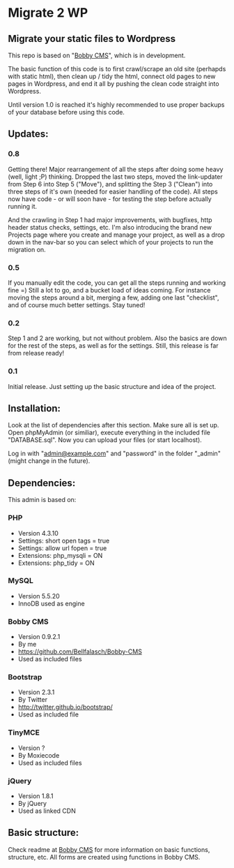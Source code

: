 Migrate 2 WP
================

Migrate your static files to Wordpress
------------------

This repo is based on "[Bobby CMS](https://github.com/Bellfalasch/Bobby-CMS)", which is in development.

The basic function of this code is to first crawl/scrape an old site (perhapds with static html), then clean up / tidy the html, connect old pages to new pages in Wordpress, and end it all by pushing the clean code straight into Wordpress.

Until version 1.0 is reached it's highly recommended to use proper backups of your database before using this code.


Updates:
----------------

### 0.8
Getting there! Major rearrangement of all the steps after doing some heavy (well, light ;P) thinking. Dropped the last two steps, moved the link-updater from Step 6 into Step 5 ("Move"), and splitting the Step 3 ("Clean") into three steps of it's own (needed for easier handling of the code). All steps now have code - or will soon have - for testing the step before actually running it.

And the crawling in Step 1 had major improvements, with bugfixes, http header status checks, settings, etc. I'm also introducing the brand new Projects page where you create and manage your project, as well as a drop down in the nav-bar so you can select which of your projects to run the migration on.

### 0.5
If you manually edit the code, you can get all the steps running and working fine =) Still a lot to go, and a bucket load of ideas coming. For instance moving the steps around a bit, merging a few, adding one last "checklist", and of course much better settings. Stay tuned!

### 0.2
Step 1 and 2 are working, but not without problem. Also the basics are down for the rest of the steps, as well as for the settings. Still, this release is far from release ready!

### 0.1
Initial release. Just setting up the basic structure and idea of the project.


Installation:
----------------

Look at the list of dependencies after this section. Make sure all is set up. Open phpMyAdmin (or similiar), execute everything in the included file "DATABASE.sql". Now you can upload your files (or start localhost).

Log in with "admin@example.com" and "password" in the folder "_admin" (might change in the future).


Dependencies:
----------------

This admin is based on: 

### PHP
* Version 4.3.10
* Settings: short open tags = true
* Settings: allow url fopen = true
* Extensions: php_mysqli = ON
* Extensions: php_tidy = ON

### MySQL
* Version 5.5.20
* InnoDB used as engine

### Bobby CMS
* Version 0.9.2.1
* By me
* https://github.com/Bellfalasch/Bobby-CMS
* Used as included files

### Bootstrap
* Version 2.3.1
* By Twitter
* http://twitter.github.io/bootstrap/
* Used as included file

### TinyMCE
* Version ?
* By Moxiecode
* Used as included files

### jQuery
* Version 1.8.1
* By jQuery
* Used as linked CDN


Basic structure:
----------------

Check readme at [Bobby CMS](https://github.com/Bellfalasch/Bobby-CMS) for more information on basic functions, structure, etc. All forms are created using functions in Bobby CMS.